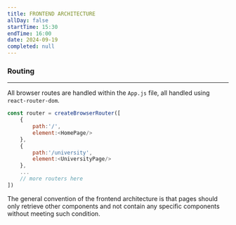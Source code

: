 ```yaml
---
title: FRONTEND ARCHITECTURE
allDay: false
startTime: 15:30
endTime: 16:00
date: 2024-09-19
completed: null
---
```



### **Routing**
---
All browser routes are handled within the `App.js` file, all handled using `react-router-dom`. 

```javascript
const router = createBrowserRouter([
	{
		path:'/',
		element:<HomePage/>
	},
	{
		path:'/university',
		element:<UniversityPage/>
	},
	...
	// more routers here
])
```

The general convention of the frontend architecture is that pages should only retrieve other components and not contain any specific components without meeting such condition.